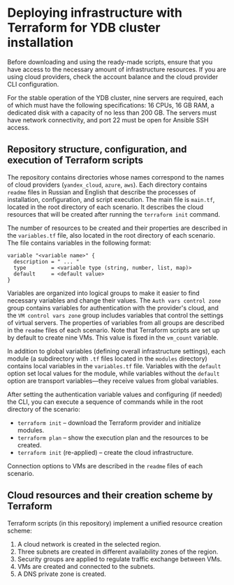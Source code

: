# Deploying infrastructure with Terraform for YDB cluster installation

Before downloading and using the ready-made scripts, ensure that you have access to the necessary amount of infrastructure resources. If you are using cloud providers, check the account balance and the cloud provider CLI configuration.

For the stable operation of the YDB cluster, nine servers are required, each of which must have the following specifications: 16 CPUs, 16 GB RAM, a dedicated disk with a capacity of no less than 200 GB. The servers must have network connectivity, and port 22 must be open for Ansible SSH access.

## Repository structure, configuration, and execution of Terraform scripts

The repository contains directories whose names correspond to the names of cloud providers (`yandex_cloud`, `azure`, `aws`). Each directory contains `readme` files in Russian and English that describe the processes of installation, configuration, and script execution. The main file is `main.tf`, located in the root directory of each scenario. It describes the cloud resources that will be created after running the `terraform init` command.

The number of resources to be created and their properties are described in the `variables.tf` file, also located in the root directory of each scenario. The file contains variables in the following format:
```
variable "<variable name>" {
  description = " ... "
  type        = <variable type (string, number, list, map)>
  default     = <default value>
}
```

Variables are organized into logical groups to make it easier to find necessary variables and change their values. The `Auth vars control zone` group contains variables for authentication with the provider's cloud, and the `VM control vars zone` group includes variables that control the settings of virtual servers. The properties of variables from all groups are described in the `readme` files of each scenario. Note that Terraform scripts are set up by default to create nine VMs. This value is fixed in the `vm_count` variable.

In addition to global variables (defining overall infrastructure settings), each module (a subdirectory with `.tf` files located in the `modules` directory) contains local variables in the `variables.tf` file. Variables with the `default` option set local values for the module, while variables without the `default` option are transport variables—they receive values from global variables.

After setting the authentication variable values and configuring (if needed) the CLI, you can execute a sequence of commands while in the root directory of the scenario:
* `terraform init` – download the Terraform provider and initialize modules.
* `terraform plan` – show the execution plan and the resources to be created.
* `terraform init` (re-applied) – create the cloud infrastructure.

Connection options to VMs are described in the `readme` files of each scenario.

## Cloud resources and their creation scheme by Terraform

Terraform scripts (in this repository) implement a unified resource creation scheme:
1. A cloud network is created in the selected region.
2. Three subnets are created in different availability zones of the region.
3. Security groups are applied to regulate traffic exchange between VMs.
4. VMs are created and connected to the subnets.
5. A DNS private zone is created.
